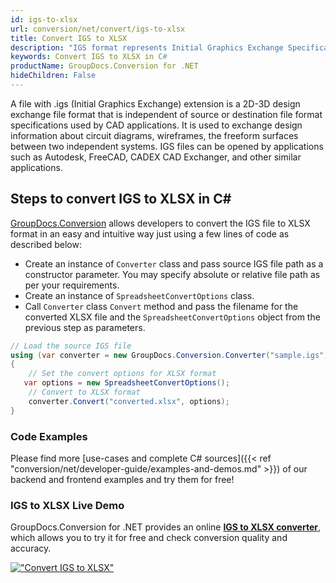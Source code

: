 ```yaml
---
id: igs-to-xlsx
url: conversion/net/convert/igs-to-xlsx
title: Convert IGS to XLSX
description: "IGS format represents Initial Graphics Exchange Specification (IGES) with .igs extension. Learn how to convert IGS to XLSX file programmatically in C# language using GroupDocs.Conversion for .NET library."
keywords: Convert IGS to XLSX in C#
productName: GroupDocs.Conversion for .NET
hideChildren: False
---
```


A file with .igs (Initial Graphics Exchange) extension is a 2D-3D design exchange file format that is independent of source or destination file format specifications used by CAD applications. It is used to exchange design information about circuit diagrams, wireframes, the freeform surfaces between two independent systems. IGS files can be opened by applications such as Autodesk, FreeCAD, CADEX CAD Exchanger, and other similar applications.

## Steps to convert IGS to XLSX in C#

[GroupDocs.Conversion](https://products.groupdocs.com/conversion/net) allows developers to convert the IGS file to XLSX format in an easy and intuitive way just using a few lines of code as described below:

* Create an instance of `Converter` class and pass source IGS file path as a constructor parameter. You may specify absolute or relative file path as per your requirements. 
* Create an instance of `SpreadsheetConvertOptions` class.
* Call `Converter` class `Convert` method and pass the filename for the converted XLSX file and the `SpreadsheetConvertOptions` object from the previous step as parameters.

```csharp
// Load the source IGS file
using (var converter = new GroupDocs.Conversion.Converter("sample.igs"))
{
    // Set the convert options for XLSX format
   var options = new SpreadsheetConvertOptions();
    // Convert to XLSX format
    converter.Convert("converted.xlsx", options);
}
```

### Code Examples

Please find more [use-cases and complete C# sources]({{< ref "conversion/net/developer-guide/examples-and-demos.md" >}}) of our backend and frontend examples and try them for free!

### IGS to XLSX Live Demo

GroupDocs.Conversion for .NET provides an online [**IGS to XLSX converter**](https://products.groupdocs.app/conversion/igs-to-xlsx), which allows you to try it for free and check conversion quality and accuracy.

[!["Convert IGS to XLSX"](conversion/net/images/convert-to-xlsx/convert-igs-to-xlsx.png)](https://products.groupdocs.app/conversion/igs-to-xlsx)